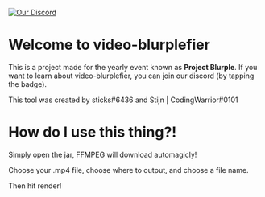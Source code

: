 
[![Our Discord](https://res.cloudinary.com/practicaldev/image/fetch/s--kDil9AKc--/c_limit%2Cf_auto%2Cfl_progressive%2Cq_auto%2Cw_880/https://img.shields.io/badge/Discord-7289DA%3Fstyle%3Dfor-the-badge%26logo%3Ddiscord%26logoColor%3Dwhite)](https://discord.gg/8vSHquHyw6)

# Welcome to video-blurplefier

This is a project made for the yearly event known as **Project Blurple**. If you want to learn about video-blurplefier, you can join our discord (by tapping the badge).

This tool was created by sticks#6436 and Stijn | CodingWarrior#0101

# How do I use this thing?!

Simply open the jar, FFMPEG will download automagicly!

Choose your .mp4 file, choose where to output, and choose a file name.

Then hit render!
